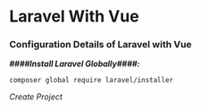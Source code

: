 # Laravel With Vue
### Configuration Details of Laravel with Vue

***####Install Laravel Globally####:***
```code
composer global require laravel/installer
```

*Create Project*
